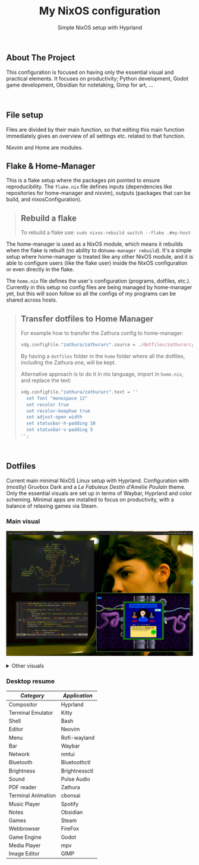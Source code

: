 <div align="center">
    <h1 align="center">My NixOS configuration</h1>
    <p align="center">
        Simple NixOS setup with Hyprland
    </p>
</div>

</br>

## About The Project

This configuration is focused on having only the essential visual and practical elements. It focuses on productivity; Python development, Godot game development, Obsidian for notetaking, Gimp for art, ...

</br>

## File setup
Files are divided by their main function, so that editing this main function immediately gives an overview of all settings etc. related to that function.

Nixvim and Home are modules.

## Flake & Home-Manager
This is a flake setup where the packages pin pointed to ensure reproducibility. The `flake.nix` file defines inputs (dependencies like repositories for home-manager and nixvim), outputs (packages that can be build, and nixosConfiguration).

> Rebuild a flake
> -
> To rebuild a flake use: `sudo nixos-rebuild switch --flake .#my-host`

The home-manager is used as a NixOS module, which means it rebuilds when the flake is rebuilt (no ability to do`home-manager rebuild`). It's a simple setup where home-manager is treated like any other NixOS module, and it is able to configure users (like the flake user) inside the NixOS configuration or even directly in the flake.

The `home.nix` file defines the user's configuration (programs, dotfiles, etc.). Currently in this setup no config files are being managed by home-manager yet, but this will soon follow so all the configs of my programs can be shared across hosts.

> Transfer dotfiles to Home Manager
> -
> For example how to transfer the Zathura config to home-manager:
> ```nix
> xdg.configFile."zathura/zathurarc".source = ./dotfiles/zathurarc;
> ```
> By having a `dotfiles` folder in the `home` folder where all the dotfiles, including the Zathura one, will be kept.
>
> Alternative approach is to do it in nix language, import in `home.nix`, and replace the text: 
> ```nix
> xdg.configFile."zathura/zathurarc".text = ''
>   set font "monospace 12"
>   set recolor true
>   set recolor-keephue true
>   set adjust-open width
>   set statusbar-h-padding 10
>   set statusbar-v-padding 5
> '';
> ```

</br>

## Dotfiles
Current main minimal NixOS Linux setup with Hyprland. Configuration with (mostly) Gruvbox Dark and a _Le Fabuleux Destin d'Amélie Poulain_ theme. Only the essential visuals are set up in terms of Waybar, Hyprland and color scheming. Minimal apps are installed to focus on productivity, with a balance of relaxing games via Steam.

### Main visual
![start](docs/Setup.png)

<details>
    <summary>Other visuals</summary>

![start](docs/RofiSetup.png)
![start](docs/RofiLock.png)

</details>

### Desktop resume
| *Category*         | *Application* |
| ------------------ | ------------- |
| Compositor         | Hyprland      |
| Terminal Emulator  | Kitty         |
| Shell              | Bash          |
| Editor             | Neovim        |
| Menu               | Rofi-wayland  |
| Bar                | Waybar        |
| Network            | nmtui         |
| Bluetooth          | Bluetoothctl  |
| Brightness         | Brightnessctl |
| Sound              | Pulse Audio   |
| PDF reader         | Zathura       |
| Terminal Animation | cbonsai       |
| Music Player       | Spotify       |
| Notes              | Obsidian      |
| Games              | Steam         |
| Webbrowser         | FireFox       |
| Game Engine        | Godot         |
| Media Player       | mpv           |
| Image Editor       | GIMP          |
